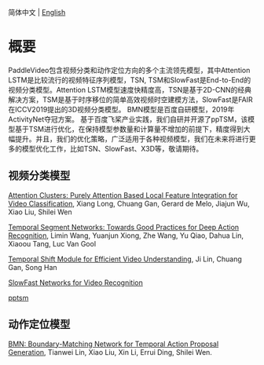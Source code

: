 简体中文 | [English](../../en/model_zoo/README.md)


# 概要
PaddleVideo包含视频分类和动作定位方向的多个主流领先模型，其中Attention LSTM是比较流行的视频特征序列模型，TSN, TSM和SlowFast是End-to-End的视频分类模型。Attention LSTM模型速度快精度高，TSN是基于2D-CNN的经典解决方案，TSM是基于时序移位的简单高效视频时空建模方法，SlowFast是FAIR在ICCV2019提出的3D视频分类模型。 BMN模型是百度自研模型，2019年ActivityNet夺冠方案。
基于百度飞桨产业实践，我们自研并开源了ppTSM，该模型基于TSM进行优化，在保持模型参数量和计算量不增加的前提下，精度得到大幅提升。并且，我们的优化策略，广泛适用于各种视频模型，我们在未来将进行更多的模型优化工作，比如TSN、SlowFast、X3D等，敬请期待。


## 视频分类模型

[Attention Clusters: Purely Attention Based Local Feature Integration for Video Classification](https://arxiv.org/abs/1711.09550), Xiang Long, Chuang Gan, Gerard de Melo, Jiajun Wu, Xiao Liu, Shilei Wen

[Temporal Segment Networks: Towards Good Practices for Deep Action Recognition](https://arxiv.org/abs/1608.00859), Limin Wang, Yuanjun Xiong, Zhe Wang, Yu Qiao, Dahua Lin, Xiaoou Tang, Luc Van Gool

[Temporal Shift Module for Efficient Video Understanding](https://arxiv.org/abs/1811.08383v1), Ji Lin, Chuang Gan, Song Han

[SlowFast Networks for Video Recognition](https://arxiv.org/abs/1812.03982)

[pptsm](recognition/pp-tsm.md)

## 动作定位模型
[BMN: Boundary-Matching Network for Temporal Action Proposal Generation](https://arxiv.org/abs/1907.09702), Tianwei Lin, Xiao Liu, Xin Li, Errui Ding, Shilei Wen.
